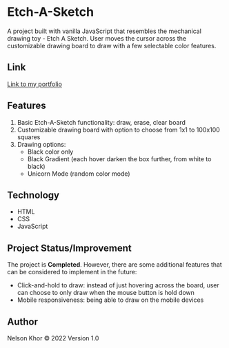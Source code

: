 # Etch-A-Sketch

A project built with vanilla JavaScript that resembles the mechanical drawing toy - Etch A Sketch. User moves the cursor across the customizable drawing board to draw with a few selectable color features.

## Link

[Link to my portfolio](https://nelsonkhor.github.io/odin-etch-a-sketch/)

## Features

1. Basic Etch-A-Sketch functionality: draw, erase, clear board
1. Customizable drawing board with option to choose from 1x1 to 100x100 squares
1. Drawing options:
    - Black color only
    - Black Gradient (each hover darken the box further, from white to black)
    - Unicorn Mode (random color mode)

## Technology

- HTML
- CSS
- JavaScript

## Project Status/Improvement

The project is **Completed**. However, there are some additional features that can be considered to implement in the future:
- Click-and-hold to draw: instead of just hovering across the board, user can choose to only draw when the mouse button is hold down
- Mobile responsiveness: being able to draw on the mobile devices

## Author

Nelson Khor &copy; 2022
Version 1.0
